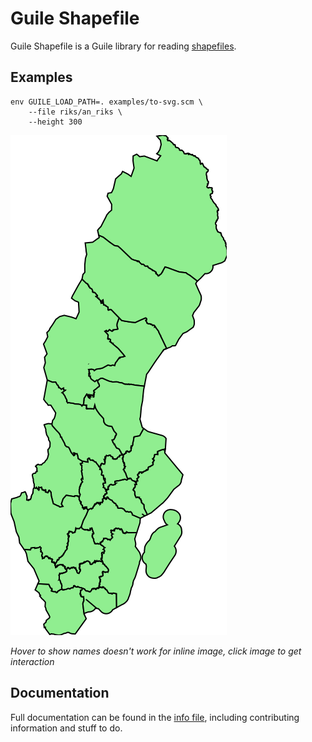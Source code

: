 Guile Shapefile
===============

Guile Shapefile is a Guile library for reading
[shapefiles](https://en.wikipedia.org/wiki/Shapefile).

Examples
--------

	env GUILE_LOAD_PATH=. examples/to-svg.scm \
		--file riks/an_riks \
		--height 300

[![Swedish counties](an_riks.svg)](an_riks.svg)

*Hover to show names doesn't work for inline image, click image to get
interaction*

Documentation
-------------

Full documentation can be found in the [info file](guile-shapefile.texi),
including contributing information and stuff to do.
